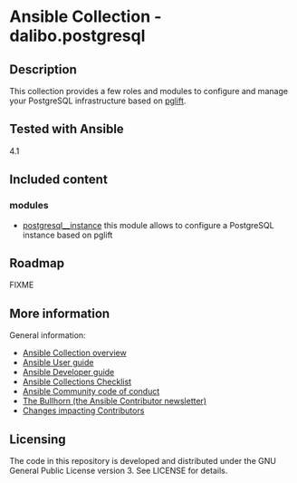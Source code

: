 # Ansible Collection - dalibo.postgresql

## Description
This collection provides a few roles and modules to configure and manage your
PostgreSQL infrastructure based on [pglift](../../../../docs/index.rst).

## Tested with Ansible

4.1

## Included content
### modules
- [postgresql__instance](../../../../docs/ansible) this module allows to
  configure a PostgreSQL instance based on pglift

## Roadmap
FIXME

## More information

General information:

- [Ansible Collection overview](https://github.com/ansible-collections/overview)
- [Ansible User guide](https://docs.ansible.com/ansible/latest/user_guide/index.html)
- [Ansible Developer guide](https://docs.ansible.com/ansible/latest/dev_guide/index.html)
- [Ansible Collections Checklist](https://github.com/ansible-collections/overview/blob/master/collection_requirements.rst)
- [Ansible Community code of conduct](https://docs.ansible.com/ansible/latest/community/code_of_conduct.html)
- [The Bullhorn (the Ansible Contributor newsletter)](https://us19.campaign-archive.com/home/?u=56d874e027110e35dea0e03c1&id=d6635f5420)
- [Changes impacting Contributors](https://github.com/ansible-collections/overview/issues/45)

## Licensing
The code in this repository is developed and distributed under the GNU General
Public License version 3. See LICENSE for details.

